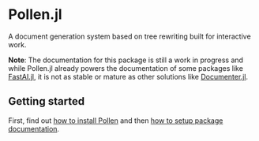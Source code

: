 # Pollen.jl

A document generation system based on tree rewriting built for interactive work.

**Note**: The documentation for this package is still a work in progress and while Pollen.jl already powers the documentation of some packages like [FastAI.jl](https://fluxml.ai/FastAI.jl/dev/i), it is not as stable or mature as other solutions like [Documenter.jl](https://github.com/JuliaDocs/Documenter.jl).

## Getting started

First, find out [how to install Pollen](docs/howto/install.md) and then [how to setup package documentation](docs/tutorials/setup.md).

